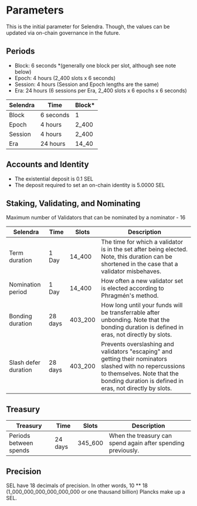 # Parameters

This is the initial parameter for Selendra. Though, the values can be updated via on-chain governance in the future.

## Periods 

- Block: 6 seconds *(generally one block per slot, although see note below)
- Epoch: 4 hours (2_400 slots x 6 seconds)
- Session: 4 hours (Session and Epoch lengths are the same)
- Era: 24 hours (6 sessions per Era, 2_400 slots x 6 epochs x 6 seconds)

| **Selendra**	| **Time**	    | **Block***    | 
|---------------|---------------|---------------|
| Block	        | 6 seconds	    | 1             | 
| Epoch	        | 4 hours	    | 2_400         | 
| Session	    | 4 hours	    | 2_400         |
| Era	        | 24 hours	    | 14_40         | 

## Accounts and Identity

- The existential deposit is 0.1 SEL
- The deposit required to set an on-chain identity is 5.0000 SEL

## Staking, Validating, and Nominating

Maximum number of Validators that can be nominated by a nominator - 16

| **Selendra**	| **Time**	| **Slots**	| **Description** | 
|---------------|-----------|-----------|-----------------|
| Term duration	| 1 Day	| 14_400	| The time for which a validator is in the set after being elected. Note, this duration can be shortened in the case that a validator misbehaves.| 
| Nomination period	| 1 Day	| 14_400	| How often a new validator set is elected according to Phragmén's method.| 
| Bonding duration	| 28 days	| 403_200	| How long until your funds will be transferrable after unbonding. Note that the bonding duration is defined in eras, not directly by slots.| 
| Slash defer duration	| 28 days	| 403_200	| Prevents overslashing and validators "escaping" and getting their nominators slashed with no repercussions to themselves. Note that the bonding duration is defined in eras, not directly by slots.| 

## Treasury
| **Treasury**	| **Time**	| **Slots**	| **Description** | 
|---------------|-----------|-----------|-----------------|
|Periods between spends |	24 days	| 345_600 | When the treasury can spend again after spending previously.| 


## Precision
SEL have 18 decimals of precision. In other words, 10 ** 18 (1_000_000_000_000_000_000 or one thausand billion) Plancks make up a SEL.

